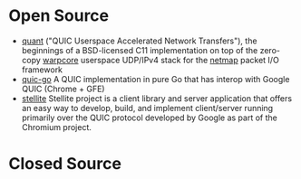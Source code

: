# Open Source

- [quant](https://github.com/NTAP/quant) ("QUIC Userspace Accelerated Network Transfers"), the beginnings of a BSD-licensed C11 implementation on top of the zero-copy [warpcore](https://github.com/NTAP/warpcore) userspace UDP/IPv4 stack for the [netmap](http://info.iet.unipi.it/~luigi/netmap/) packet I/O framework
- [quic-go](https://github.com/lucas-clemente/quic-go) A QUIC implementation in pure Go that has interop with Google QUIC (Chrome + GFE)
- [stellite](https://github.com/line/stellite) Stellite project is a client library and server application that offers an easy way to develop, build, and implement client/server running primarily over the QUIC protocol developed by Google as part of the Chromium project.

# Closed Source